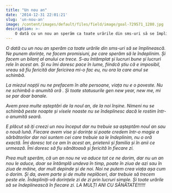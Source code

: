 ```yaml
---
title: "Un nou an"
date: '2014-12-31 22:01:21'
slug: 'un-nou-an'
image: /content/images/default/files/field/image/goal-729571_1280.jpg
description: >-
    O dată cu un nou an sperăm ca toate urările din sms-uri să se împlinească. Ne punem dorințe, ne facem promisiuni, pe care sperăm să le îndeplinim.  Și facem un bilanț al anului ce trece. S-au întâmpla
---
```

<div class="kg-card-markdown"><p><em>O dată cu un nou an sperăm ca toate urările din sms-uri să se împlinească.</em> <em>Ne punem dorințe, ne facem promisiuni, pe care sperăm să le îndeplinim.</em> <em> Și facem un bilanț al anului ce trece. S-au întâmplat și lucruri bune și lucruri rele în acest an.</em> <em>Și nu îmi doresc pace în lume, fiindcă știu că e imposibil, vreau să fiu fericită dar fericirea mi-o fac eu, nu ora la care anul se schimbă.</em></p>
<p><em>La miezul nopții  nu ne prefacem în alte persoane, viața nu e o poveste. Nu ne schimbă o </em><em>anumită </em><em>oră .</em> <em>Și toate statusurile gen new year, new me, mi se par doar banale.</em> <em> </em></p>
<p><em>Avem prea multe așteptări de la noul an, de la  noi înșine.</em> <em> Nimeni nu se schimbă peste noapte și visele noaste nu se îndeplinesc dacă le rostim într-o anumită seară.</em> <em> </em></p>
<p><em>E plăcut să iți creezi un nou început dar nu trebuie sa așteptăm noul an sau o nouă lună.</em> <em> Fiecare avem vise și dorințe si poate credem într-o magie a sărbătorilor dar noi suntem cei care trebuie sa le îndeplinim, nu o oră exactă.</em> <em> Îmi doresc tot ce am în acest an, prietenii și familia și în anii ce urmează. Îmi doresc să fiu sănătoasă și fericită în fiecare zi.</em></p>
<p><em>Prea mult sperăm, că un an nou ne va aduce tot ce ne dorim, dar nu un an nou le aduce, </em><em>doar</em><em> se  întâmplă undeva în timp, poate în ziua de azi sau în ziua de mâine, dar mult depinde și de noi. Noi ne putem crea viața așa cum o dorim.</em> <em>Și da, avem parte și de multe neplăceri, dar trebuie să trecem peste ele.</em> <em> Îndepliniți-vă dorințele zi de zi prin lucruri simple. Și toate urările să se îndeplinească în fiecare zi.</em> <em> LA MULȚI ANI CU SĂNĂTATE!!!!!!</em> <em> </em>  </p>
</div>
    